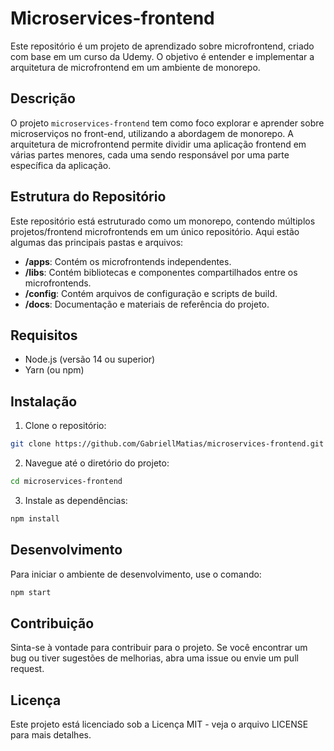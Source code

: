 # Microservices-frontend

Este repositório é um projeto de aprendizado sobre microfrontend, criado com base em um curso da Udemy. O objetivo é entender e implementar a arquitetura de microfrontend em um ambiente de monorepo.

## Descrição

O projeto `microservices-frontend` tem como foco explorar e aprender sobre microserviços no front-end, utilizando a abordagem de monorepo. A arquitetura de microfrontend permite dividir uma aplicação frontend em várias partes menores, cada uma sendo responsável por uma parte específica da aplicação.

## Estrutura do Repositório

Este repositório está estruturado como um monorepo, contendo múltiplos projetos/frontend microfrontends em um único repositório. Aqui estão algumas das principais pastas e arquivos:

- **/apps**: Contém os microfrontends independentes.
- **/libs**: Contém bibliotecas e componentes compartilhados entre os microfrontends.
- **/config**: Contém arquivos de configuração e scripts de build.
- **/docs**: Documentação e materiais de referência do projeto.

## Requisitos

- Node.js (versão 14 ou superior)
- Yarn (ou npm)

## Instalação

1. Clone o repositório:
```bash
git clone https://github.com/GabriellMatias/microservices-frontend.git
```

2. Navegue até o diretório do projeto:
```bash
cd microservices-frontend

```

3. Instale as dependências:
```bash
npm install
```

## Desenvolvimento

Para iniciar o ambiente de desenvolvimento, use o comando:
```bash
npm start
```

## Contribuição
Sinta-se à vontade para contribuir para o projeto. Se você encontrar um bug ou tiver sugestões de melhorias, abra uma issue ou envie um pull request.

## Licença
Este projeto está licenciado sob a Licença MIT - veja o arquivo LICENSE para mais detalhes.